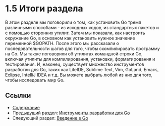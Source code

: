 # 1.5 Итоги раздела

В этом разделе мы поговорили о том, как установить Go тремя различными способами - из исходных кодов, из стандартных пакетов и с помощью сторонних утилит. Затем мы показали, как настроить окружение Go, в основном как установить нужное значение переменной $GOPATH. После этого мы рассказали о последовательности шагов для того, чтобы скомпилировать программу на Go. Мы также поговорили об утилитах командной строки Go, включая утилиты для компилирования, установки, форматирования и тестирования. И, наконец, существует множество инструментов разработки для Go, таких как LiteIDE, Sublime Text, Vim, GoLand, Emacs, Eclipse, IntelliJ IDEA и т.д. Вы можете выбрать любой из них для того, чтобы исследовать мир Go.

## Ссылки

- [Содержание](build-web-application-with-golang-ru.md)
- Предыдущий раздел: [Инструменты разработки для Go](myBrain/ЯП%20и%20не%20только/go.md/ru/01.4.md)
- Следующий раздел: [Введение в Go](myBrain/ЯП%20и%20не%20только/go.md/ru/02.0.md)
